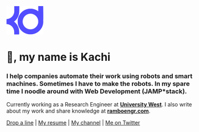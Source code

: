 [![Logo](https://github.com/kachdekan/kachdekan.github.io/blob/master/Logo.png)](https://kachdekan.github.io/)

👋, my name is Kachi
====================

### I help companies automate their work using robots and smart machines. Sometimes I have to make the robots. In my spare time I noodle around with Web Development (JAMP*stack).

Currently working as a Research Engineer at **[University West](https://www.hv.se)**. I also write about my work and share knowledge at **[ramboengr.com](https://www.ramboengr.com)**.

[Drop a line](mailto:kachdekan@gmail.com) | [My resume](https://linkedin.com/in/kachisa) | [My channel](https://www.youtube.com/channel/UC9miq4ssnD2T6Id5GeaI6JA) | [Me on Twitter](https://twitter.com/kachdekan)
